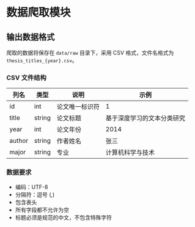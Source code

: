 # 数据爬取模块

## 输出数据格式

爬取的数据将保存在 `data/raw` 目录下，采用 CSV 格式，文件名格式为 `thesis_titles_{year}.csv`。

### CSV 文件结构

| 列名 | 类型 | 说明 | 示例 |
|-----|------|------|------|
| id | int | 论文唯一标识符 | 1 |
| title | string | 论文标题 | 基于深度学习的文本分类研究 |
| year | int | 论文年份 | 2014 |
| author | string | 作者姓名 | 张三 |
| major | string | 专业 | 计算机科学与技术 |

### 数据要求
- 编码：UTF-8
- 分隔符：逗号 (,)
- 包含表头
- 所有字段都不允许为空
- 标题必须是规范的中文，不包含特殊字符
